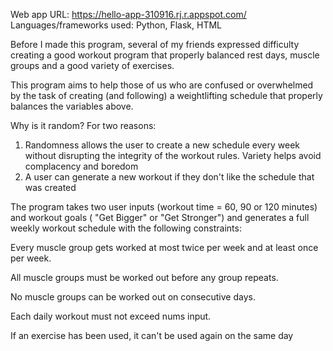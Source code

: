 Web app URL: https://hello-app-310916.rj.r.appspot.com/
Languages/frameworks used: Python, Flask, HTML

Before I made this program, several of my friends expressed difficulty creating a good workout program that properly balanced rest days, muscle groups and a good variety of exercises.

This program aims to help those of us who are confused or overwhelmed by the task of creating (and following) a weightlifting schedule that properly balances the variables above. 

Why is it random? For two reasons:
  1) Randomness allows the user to create a new schedule every week without disrupting the integrity of the workout rules. Variety helps avoid complacency and boredom
  2) A user can generate a new workout if they don't like the schedule that was created

The program takes two user inputs (workout time = 60, 90 or 120 minutes) and workout goals ( "Get Bigger" or "Get Stronger") and generates a full weekly workout schedule with the following constraints:

Every muscle group gets worked at most twice per week and at least once per week.

All muscle groups must be worked out before any group repeats.

No muscle groups can be worked out on consecutive days.

Each daily workout must not exceed nums input.

If an exercise has been used, it can't be used again on the same day


